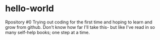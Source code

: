 # hello-world
Rpository #0
Trying out coding for the first time and hoping to learn and grow from github.
Don't know how far I'll take this- but like I've read in so many self-help books; one step at a time.
